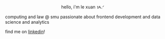 <p align="center">
  hello, i'm le xuan ᝰ.ᐟ
  
  computing and law @ smu
  passionate about frontend development and data science and analytics

  find me on [linkedin](https://www.linkedin.com/in/lexuant2023/)!
</p>
